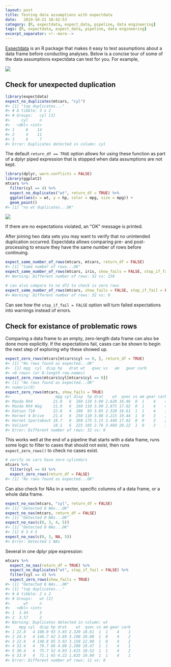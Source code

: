 ```yaml
---
layout: post
title: Testing data assumptions with expectdata 
date:   2019-10-21 10:42:53
category: [R, expectdata, expect_data, pipeline, data engineering]
tags: [R, expectdata, expect_data, pipeline, data engineering]
excerpt_separator: <!--more-->
---
```


[Expectdata](https://github.com/dgarmat/expectdata) is an R package that makes it easy to test assumptions about a data frame before conducting analyses. Below is a concise tour of some of the data assumptions expectdata can test for you. For example,

![](https://dgarmat.github.io/images/example_expect_fail_20191021.png)

<!--more-->

Check for unexpected duplication
--------------------------------

``` r
library(expectdata)
expect_no_duplicates(mtcars, "cyl")
#> [1] "top duplicates..."
#> # A tibble: 3 x 2
#> # Groups:   cyl [3]
#>     cyl     n
#>   <dbl> <int>
#> 1     8    14
#> 2     4    11
#> 3     6     7
#> Error: Duplicates detected in column: cyl
```

The default `return_df == TRUE` option allows for using these function as part of a dplyr piped expression that is stopped when data assumptions are not kept.

``` r
library(dplyr, warn.conflicts = FALSE)
library(ggplot2)
mtcars %>% 
  filter(cyl == 4) %>% 
  expect_no_duplicates("wt", return_df = TRUE) %>% 
  ggplot(aes(x = wt, y = hp, color = mpg, size = mpg)) +
  geom_point()
#> [1] "no wt duplicates...OK"
```

![](https://dgarmat.github.io/images/no_dupes_20191021.png)

If there are no expectations violated, an "OK" message is printed.

After joining two data sets you may want to verify that no unintended duplication occurred. Expectdata allows comparing pre- and post- processing to ensure they have the same number of rows before continuing.

``` r
expect_same_number_of_rows(mtcars, mtcars, return_df = FALSE)
#> [1] "Same number of rows...OK"
expect_same_number_of_rows(mtcars, iris, show_fails = FALSE, stop_if_fail = FALSE, return_df = FALSE)
#> Warning: Different number of rows: 32 vs: 150

# can also compare to no df2 to check is zero rows
expect_same_number_of_rows(mtcars, show_fails = FALSE, stop_if_fail = FALSE, return_df = FALSE) 
#> Warning: Different number of rows: 32 vs: 0
```

Can see how the `stop_if_fail = FALSE` option will turn failed expectations into warnings instead of errors.

Check for existance of problematic rows
---------------------------------------

Comparing a data frame to an empty, zero-length data frame can also be done more explicitly. If the expectations fail, cases can be shown to begin the next step of exploring why these showed up.

``` r
expect_zero_rows(mtcars[mtcars$cyl == 0, ], return_df = TRUE)
#> [1] "No rows found as expected...OK"
#>  [1] mpg  cyl  disp hp   drat wt   qsec vs   am   gear carb
#> <0 rows> (or 0-length row.names)
expect_zero_rows(mtcars$cyl[mtcars$cyl == 0])
#> [1] "No rows found as expected...OK"
#> numeric(0)
expect_zero_rows(mtcars, show_fails = TRUE)
#>                    mpg cyl disp  hp drat    wt  qsec vs am gear carb
#> Mazda RX4         21.0   6  160 110 3.90 2.620 16.46  0  1    4    4
#> Mazda RX4 Wag     21.0   6  160 110 3.90 2.875 17.02  0  1    4    4
#> Datsun 710        22.8   4  108  93 3.85 2.320 18.61  1  1    4    1
#> Hornet 4 Drive    21.4   6  258 110 3.08 3.215 19.44  1  0    3    1
#> Hornet Sportabout 18.7   8  360 175 3.15 3.440 17.02  0  0    3    2
#> Valiant           18.1   6  225 105 2.76 3.460 20.22  1  0    3    1
#> Error: Different number of rows: 32 vs: 0
```

This works well at the end of a pipeline that starts with a data frame, runs some logic to filter to cases that should not exist, then runs `expect_zero_rows()` to check no cases exist.

``` r
# verify no cars have zero cylindars
mtcars %>% 
  filter(cyl == 0) %>% 
  expect_zero_rows(return_df = FALSE)
#> [1] "No rows found as expected...OK"
```

Can also check for NAs in a vector, specific columns of a data frame, or a whole data frame.

``` r
expect_no_nas(mtcars, "cyl", return_df = FALSE)
#> [1] "Detected 0 NAs...OK"
expect_no_nas(mtcars, return_df = FALSE)
#> [1] "Detected 0 NAs...OK"
expect_no_nas(c(0, 3, 4, 5))
#> [1] "Detected 0 NAs...OK"
#> [1] 0 3 4 5
expect_no_nas(c(0, 3, NA, 5))
#> Error: Detected 1 NAs
```

Several in one dplyr pipe expression:

``` r
mtcars %>% 
  expect_no_nas(return_df = TRUE) %>% 
  expect_no_duplicates("wt", stop_if_fail = FALSE) %>% 
  filter(cyl == 4) %>% 
  expect_zero_rows(show_fails = TRUE)
#> [1] "Detected 0 NAs...OK"
#> [1] "top duplicates..."
#> # A tibble: 2 x 2
#> # Groups:   wt [2]
#>      wt     n
#>   <dbl> <int>
#> 1  3.44     3
#> 2  3.57     2
#> Warning: Duplicates detected in column: wt
#>    mpg cyl  disp hp drat    wt  qsec vs am gear carb
#> 1 22.8   4 108.0 93 3.85 2.320 18.61  1  1    4    1
#> 2 24.4   4 146.7 62 3.69 3.190 20.00  1  0    4    2
#> 3 22.8   4 140.8 95 3.92 3.150 22.90  1  0    4    2
#> 4 32.4   4  78.7 66 4.08 2.200 19.47  1  1    4    1
#> 5 30.4   4  75.7 52 4.93 1.615 18.52  1  1    4    2
#> 6 33.9   4  71.1 65 4.22 1.835 19.90  1  1    4    1
#> Error: Different number of rows: 11 vs: 0
```
